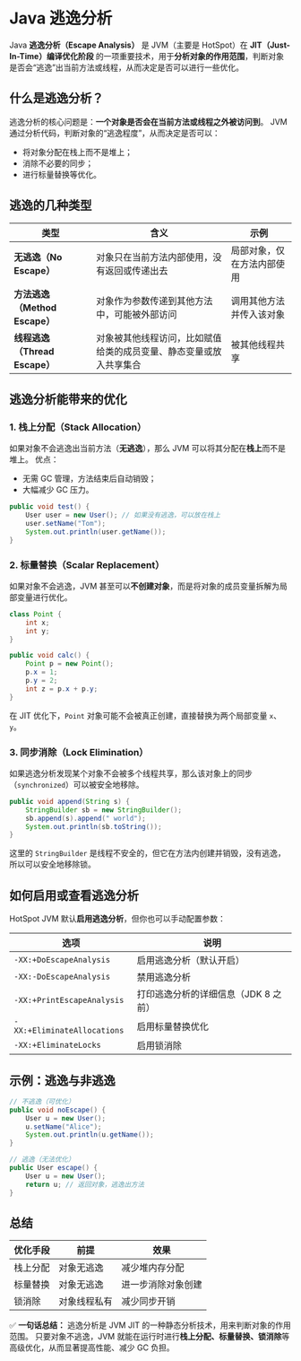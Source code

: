 # Java 逃逸分析

Java **逃逸分析（Escape Analysis）** 是 JVM（主要是 HotSpot）在 **JIT（Just-In-Time）编译优化阶段** 的一项重要技术，用于**分析对象的作用范围**，判断对象是否会“逃逸”出当前方法或线程，从而决定是否可以进行一些优化。

## 什么是逃逸分析？

逃逸分析的核心问题是：**一个对象是否会在当前方法或线程之外被访问到**。
JVM 通过分析代码，判断对象的“逃逸程度”，从而决定是否可以：

- 将对象分配在栈上而不是堆上；
- 消除不必要的同步；
- 进行标量替换等优化。

## 逃逸的几种类型

| 类型                          | 含义                                                               | 示例                       |
| ----------------------------- | ------------------------------------------------------------------ | -------------------------- |
| **无逃逸（No Escape）**       | 对象只在当前方法内部使用，没有返回或传递出去                       | 局部对象，仅在方法内部使用 |
| **方法逃逸（Method Escape）** | 对象作为参数传递到其他方法中，可能被外部访问                       | 调用其他方法并传入该对象   |
| **线程逃逸（Thread Escape）** | 对象被其他线程访问，比如赋值给类的成员变量、静态变量或放入共享集合 | 被其他线程共享             |

## 逃逸分析能带来的优化

### 1. 栈上分配（Stack Allocation）

如果对象不会逃逸出当前方法（**无逃逸**），那么 JVM 可以将其分配在**栈上**而不是堆上。
优点：

- 无需 GC 管理，方法结束后自动销毁；
- 大幅减少 GC 压力。

```java
public void test() {
    User user = new User(); // 如果没有逃逸，可以放在栈上
    user.setName("Tom");
    System.out.println(user.getName());
}
```

### 2. 标量替换（Scalar Replacement）

如果对象不会逃逸，JVM 甚至可以**不创建对象**，而是将对象的成员变量拆解为局部变量进行优化。

```java
class Point {
    int x;
    int y;
}
```

```java
public void calc() {
    Point p = new Point();
    p.x = 1;
    p.y = 2;
    int z = p.x + p.y;
}
```

在 JIT 优化下，`Point` 对象可能不会被真正创建，直接替换为两个局部变量 `x`、`y`。

### 3. 同步消除（Lock Elimination）

如果逃逸分析发现某个对象不会被多个线程共享，那么该对象上的同步（`synchronized`）可以被安全地移除。

```java
public void append(String s) {
    StringBuilder sb = new StringBuilder();
    sb.append(s).append(" world");
    System.out.println(sb.toString());
}
```

这里的 `StringBuilder` 是线程不安全的，但它在方法内创建并销毁，没有逃逸，所以可以安全地移除锁。

## 如何启用或查看逃逸分析

HotSpot JVM 默认**启用逃逸分析**，但你也可以手动配置参数：

| 选项                        | 说明                                 |
| --------------------------- | ------------------------------------ |
| `-XX:+DoEscapeAnalysis`     | 启用逃逸分析（默认开启）             |
| `-XX:-DoEscapeAnalysis`     | 禁用逃逸分析                         |
| `-XX:+PrintEscapeAnalysis`  | 打印逃逸分析的详细信息（JDK 8 之前） |
| `-XX:+EliminateAllocations` | 启用标量替换优化                     |
| `-XX:+EliminateLocks`       | 启用锁消除                           |

## 示例：逃逸与非逃逸

```java
// 不逃逸（可优化）
public void noEscape() {
    User u = new User();
    u.setName("Alice");
    System.out.println(u.getName());
}

// 逃逸（无法优化）
public User escape() {
    User u = new User();
    return u; // 返回对象，逃逸出方法
}
```

## 总结

| 优化手段 | 前提         | 效果               |
| -------- | ------------ | ------------------ |
| 栈上分配 | 对象无逃逸   | 减少堆内存分配     |
| 标量替换 | 对象无逃逸   | 进一步消除对象创建 |
| 锁消除   | 对象线程私有 | 减少同步开销       |

✅ **一句话总结：**
逃逸分析是 JVM JIT 的一种静态分析技术，用来判断对象的作用范围。
只要对象不逃逸，JVM 就能在运行时进行**栈上分配、标量替换、锁消除**等高级优化，从而显著提高性能、减少 GC 负担。
